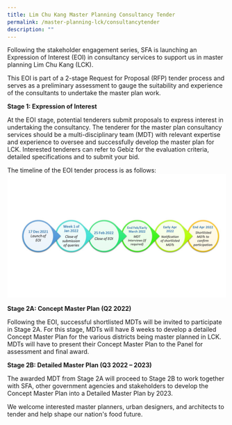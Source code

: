 ```yaml
---
title: Lim Chu Kang Master Planning Consultancy Tender
permalink: /master-planning-lck/consultancytender
description: ""
---
```

Following the stakeholder engagement series, SFA is launching an Expression of Interest (EOI) in consultancy services to support us in master planning Lim Chu Kang (LCK).  

This EOI is part of a 2-stage Request for Proposal (RFP) tender process and serves as a preliminary assessment to gauge the suitability and experience of the consultants to undertake the master plan work. 
 
**Stage 1: Expression of Interest**

At the EOI stage, potential tenderers submit proposals to express interest in undertaking the consultancy. The tenderer for the master plan consultancy services should be a multi-disciplinary team (MDT) with relevant expertise and experience to oversee and successfully develop the master plan for LCK.  Interested tenderers can refer to Gebiz for the evaluation criteria, detailed specifications and to submit your bid. 
 
The timeline of the EOI tender process is as follows:
![Alt text for image on Isomer site](/images/TimelineEOI.jpg)

**Stage 2A: Concept Master Plan (Q2 2022)**

Following the EOI, successful shortlisted MDTs will be invited to participate in Stage 2A.  For this stage, MDTs will have 8 weeks to develop a detailed Concept Master Plan for the various districts being master planned in LCK.  MDTs will have to present their Concept Master Plan to the Panel for assessment and final award.
 
**Stage 2B:  Detailed Master Plan (Q3 2022 – 2023)**
 
The awarded MDT from Stage 2A will proceed to Stage 2B to work together with SFA, other government agencies and stakeholders to develop the Concept Master Plan into a Detailed Master Plan by 2023. 

We welcome interested master planners, urban designers, and architects to tender and help shape our nation's food future.